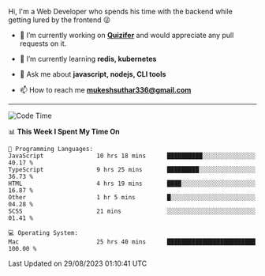Hi, I'm a Web Developer who spends his time with the backend while getting lured by the frontend 😜

- 🔭 I’m currently working on **[Quizifer](https://github.com/SutharMukesh/Quizifer/)** and would appreciate any pull requests on it.

- 🌱 I’m currently learning **redis, kubernetes**

- 💬 Ask me about **javascript, nodejs, CLI tools**

- 📫 How to reach me **mukeshsuthar336@gmail.com**

---
<!--START_SECTION:waka-->
![Code Time](http://img.shields.io/badge/Code%20Time-2%2C459%20hrs%2059%20mins-blue)

📊 **This Week I Spent My Time On** 

```text
💬 Programming Languages: 
JavaScript               10 hrs 18 mins      ██████████░░░░░░░░░░░░░░░   40.17 % 
TypeScript               9 hrs 25 mins       █████████░░░░░░░░░░░░░░░░   36.73 % 
HTML                     4 hrs 19 mins       ████░░░░░░░░░░░░░░░░░░░░░   16.87 % 
Other                    1 hr 5 mins         █░░░░░░░░░░░░░░░░░░░░░░░░   04.28 % 
SCSS                     21 mins             ░░░░░░░░░░░░░░░░░░░░░░░░░   01.41 % 

💻 Operating System: 
Mac                      25 hrs 40 mins      █████████████████████████   100.00 % 
```


 Last Updated on 29/08/2023 01:10:41 UTC
<!--END_SECTION:waka-->
